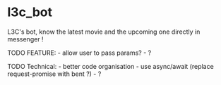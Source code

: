 # l3c_bot
L3C's bot, know the latest movie and the upcoming one directly in messenger !


TODO FEATURE:
    - allow user to pass params?
    - ?

TODO Technical:
    - better code organisation
    - use async/await (replace request-promise with bent ?)
    - ?